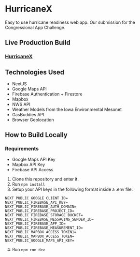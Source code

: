 # HurricaneX
Easy to use hurricane readiness web app. Our submission for the Congressional App Challenge. 

## Live Production Build
### [HurricaneX](https://hurricane-x.vercel.app)

## Technologies Used
- NextJS
- Google Maps API
- Firebase Authentication + Firestore
- Mapbox
- NWS API
- Weather Models from the Iowa Environmental Mesonet
- GasBuddies API
- Browser Geolocation

## How to Build Locally
### Requirements
- Google Maps API Key
- Mapbox API Key
- Firebase API Access

1. Clone this repository and enter it.
2. Run ```npm install```
3. Setup your API keys in the following format inside a .env file:
```
NEXT_PUBLIC_GOOGLE_CLIENT_ID=
NEXT_PUBLIC_FIREBASE_API_KEY=
NEXT_PUBLIC_FIREBASE_AUTH_DOMAIN=
NEXT_PUBLIC_FIREBASE_PROJECT_ID=
NEXT_PUBLIC_FIREBASE_STORAGE_BUCKET=
NEXT_PUBLIC_FIREBASE_MESSAGING_SENDER_ID=
NEXT_PUBLIC_FIREBASE_APP_ID=
NEXT_PUBLIC_FIREBASE_MEASUREMENT_ID=
NEXT_PUBLIC_MAPBOX_ACCESS_TOKEN1=
NEXT_PUBLIC_MAPBOX_ACCESS_TOKEN=
NEXT_PUBLIC_GOOGLE_MAPS_API_KEY=
```
4. Run ```npm run dev```
